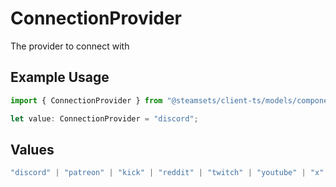 # ConnectionProvider

The provider to connect with

## Example Usage

```typescript
import { ConnectionProvider } from "@steamsets/client-ts/models/components";

let value: ConnectionProvider = "discord";
```

## Values

```typescript
"discord" | "patreon" | "kick" | "reddit" | "twitch" | "youtube" | "x" | "domain"
```